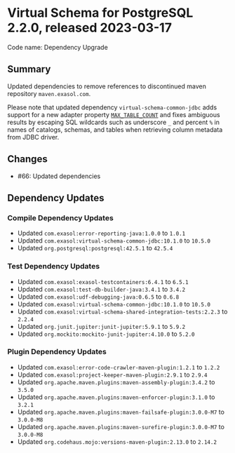# Virtual Schema for PostgreSQL 2.2.0, released 2023-03-17

Code name: Dependency Upgrade

## Summary

Updated dependencies to remove references to discontinued maven repository `maven.exasol.com`.

Please note that updated dependency `virtual-schema-common-jdbc` adds support for a new adapter property [`MAX_TABLE_COUNT`](https://github.com/exasol/virtual-schema-common-jdbc#property-max_table_count) and fixes ambiguous results by escaping SQL wildcards such as underscore `_` and percent `%` in names of catalogs, schemas, and tables when retrieving column metadata from JDBC driver.

## Changes

* #66: Updated dependencies

## Dependency Updates

### Compile Dependency Updates

* Updated `com.exasol:error-reporting-java:1.0.0` to `1.0.1`
* Updated `com.exasol:virtual-schema-common-jdbc:10.1.0` to `10.5.0`
* Updated `org.postgresql:postgresql:42.5.1` to `42.5.4`

### Test Dependency Updates

* Updated `com.exasol:exasol-testcontainers:6.4.1` to `6.5.1`
* Updated `com.exasol:test-db-builder-java:3.4.1` to `3.4.2`
* Updated `com.exasol:udf-debugging-java:0.6.5` to `0.6.8`
* Updated `com.exasol:virtual-schema-common-jdbc:10.1.0` to `10.5.0`
* Updated `com.exasol:virtual-schema-shared-integration-tests:2.2.3` to `2.2.4`
* Updated `org.junit.jupiter:junit-jupiter:5.9.1` to `5.9.2`
* Updated `org.mockito:mockito-junit-jupiter:4.10.0` to `5.2.0`

### Plugin Dependency Updates

* Updated `com.exasol:error-code-crawler-maven-plugin:1.2.1` to `1.2.2`
* Updated `com.exasol:project-keeper-maven-plugin:2.9.1` to `2.9.4`
* Updated `org.apache.maven.plugins:maven-assembly-plugin:3.4.2` to `3.5.0`
* Updated `org.apache.maven.plugins:maven-enforcer-plugin:3.1.0` to `3.2.1`
* Updated `org.apache.maven.plugins:maven-failsafe-plugin:3.0.0-M7` to `3.0.0-M8`
* Updated `org.apache.maven.plugins:maven-surefire-plugin:3.0.0-M7` to `3.0.0-M8`
* Updated `org.codehaus.mojo:versions-maven-plugin:2.13.0` to `2.14.2`
